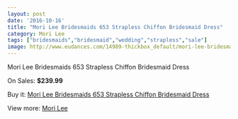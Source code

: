 ```yaml
---
layout: post
date: '2016-10-16'
title: "Mori Lee Bridesmaids 653 Strapless Chiffon Bridesmaid Dress"
category: Mori Lee
tags: ["bridesmaids","bridesmaid","wedding","strapless","sale"]
image: http://www.eudances.com/14989-thickbox_default/mori-lee-bridesmaids-653-strapless-chiffon-bridesmaid-dress.jpg
---
```

Mori Lee Bridesmaids 653 Strapless Chiffon Bridesmaid Dress

On Sales: **$239.99**
<a href="https://www.eudances.com/en/mori-lee/4456-mori-lee-bridesmaids-653-strapless-chiffon-bridesmaid-dress.html"><amp-img layout="responsive" width="600" height="600" src="//www.eudances.com/14989-thickbox_default/mori-lee-bridesmaids-653-strapless-chiffon-bridesmaid-dress.jpg" alt="Mori Lee Bridesmaids 653 Strapless Chiffon Bridesmaid Dress 0" /></a>
<a href="https://www.eudances.com/en/mori-lee/4456-mori-lee-bridesmaids-653-strapless-chiffon-bridesmaid-dress.html"><amp-img layout="responsive" width="600" height="600" src="//www.eudances.com/14990-thickbox_default/mori-lee-bridesmaids-653-strapless-chiffon-bridesmaid-dress.jpg" alt="Mori Lee Bridesmaids 653 Strapless Chiffon Bridesmaid Dress 1" /></a>

Buy it: [Mori Lee Bridesmaids 653 Strapless Chiffon Bridesmaid Dress](https://www.eudances.com/en/mori-lee/4456-mori-lee-bridesmaids-653-strapless-chiffon-bridesmaid-dress.html "Mori Lee Bridesmaids 653 Strapless Chiffon Bridesmaid Dress")

View more: [Mori Lee](https://www.eudances.com/en/65-mori-lee "Mori Lee")